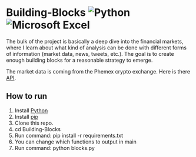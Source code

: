 # Building-Blocks ![Python](https://img.shields.io/badge/python-3670A0?style=for-the-badge&logo=python&logoColor=ffdd54) ![Microsoft Excel](https://img.shields.io/badge/Microsoft_Excel-217346?style=for-the-badge&logo=microsoft-excel&logoColor=white)
The bulk of the project is basically a deep dive into the financial markets, where I learn about what kind of analysis can be done with different forms of information (market data, news, tweets, etc.). The goal is to create enough building blocks for a reasonable strategy to emerge.

The market data is coming from the Phemex crypto exchange. Here is there [API](https://github.com/phemex/phemex-api-docs/blob/master/Public-Contract-API-en.md).

## How to run 
1. Install [Python](https://www.python.org/downloads/)
2. Install [pip](https://pip.pypa.io/en/stable/installation/)
3. Clone this repo.
4. cd Building-Blocks
5. Run command: pip install -r requirements.txt
6. You can change which functions to output in main
7. Run command: python blocks.py
